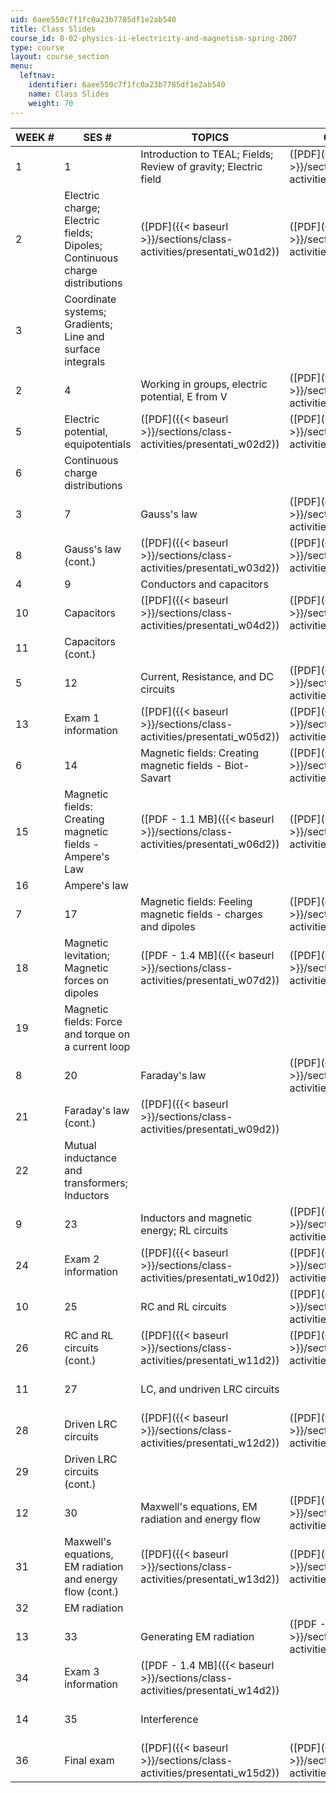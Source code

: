 ```yaml
---
uid: 6aee550c7f1fc0a23b7785df1e2ab540
title: Class Slides
course_id: 8-02-physics-ii-electricity-and-magnetism-spring-2007
type: course
layout: course_section
menu:
  leftnav:
    identifier: 6aee550c7f1fc0a23b7785df1e2ab540
    name: Class Slides
    weight: 70
---
```


| WEEK # | SES # | TOPICS | CLASS SLIDES | CONCEPT QUESTIONS |
| --- | --- | --- | --- | --- |
| 1 | 1 | Introduction to TEAL; Fields; Review of gravity; Electric field | ([PDF]({{< baseurl >}}/sections/class-activities/presentati_w01d1)) | ([PDF]({{< baseurl >}}/sections/class-activities/prs_w01d1_qonly)) |
| 2 | Electric charge; Electric fields; Dipoles; Continuous charge distributions | ([PDF]({{< baseurl >}}/sections/class-activities/presentati_w01d2)) | ([PDF]({{< baseurl >}}/sections/class-activities/prs_w01d2_qonly)) |
| 3 | Coordinate systems; Gradients; Line and surface integrals | &nbsp; |
| 2 | 4 | Working in groups, electric potential, E from V | ([PDF]({{< baseurl >}}/sections/class-activities/presentati_w02d1)) | ([PDF]({{< baseurl >}}/sections/class-activities/prs_w02d1_qonly)) |
| 5 | Electric potential, equipotentials | ([PDF]({{< baseurl >}}/sections/class-activities/presentati_w02d2)) | ([PDF]({{< baseurl >}}/sections/class-activities/prs_w02d2_qonly)) |
| 6 | Continuous charge distributions | &nbsp; |
| 3 | 7 | Gauss's law | ([PDF]({{< baseurl >}}/sections/class-activities/presentati_w03d1)) | ([PDF]({{< baseurl >}}/sections/class-activities/prs_w03d1_qonly)) |
| 8 | Gauss's law (cont.) | ([PDF]({{< baseurl >}}/sections/class-activities/presentati_w03d2)) | ([PDF]({{< baseurl >}}/sections/class-activities/prs_w03d2_qonly)) |
| 4 | 9 | Conductors and capacitors | &nbsp; |
| 10 | Capacitors | ([PDF]({{< baseurl >}}/sections/class-activities/presentati_w04d2)) | ([PDF]({{< baseurl >}}/sections/class-activities/prs_w04d2_qonly)) |
| 11 | Capacitors (cont.) | &nbsp; |
| 5 | 12 | Current, Resistance, and DC circuits | ([PDF]({{< baseurl >}}/sections/class-activities/presentati_w05d1)) | ([PDF]({{< baseurl >}}/sections/class-activities/prs_w05d1_qonly)) |
| 13 | Exam 1 information | ([PDF]({{< baseurl >}}/sections/class-activities/presentati_w05d2)) | ([PDF]({{< baseurl >}}/sections/class-activities/prs_w05d2_qonly)) |
| 6 | 14 | Magnetic fields: Creating magnetic fields - Biot-Savart | ([PDF]({{< baseurl >}}/sections/class-activities/presentati_w06d1)) | ([PDF]({{< baseurl >}}/sections/class-activities/prs_w06d1_qonly)) |
| 15 | Magnetic fields: Creating magnetic fields - Ampere's Law | ([PDF - 1.1 MB]({{< baseurl >}}/sections/class-activities/presentati_w06d2)) | ([PDF]({{< baseurl >}}/sections/class-activities/prs_w06d2_qonly)) |
| 16 | Ampere's law | &nbsp; |
| 7 | 17 | Magnetic fields: Feeling magnetic fields - charges and dipoles | ([PDF]({{< baseurl >}}/sections/class-activities/presentati_w07d1)) | ([PDF]({{< baseurl >}}/sections/class-activities/prs_w07d1_qonly)) |
| 18 | Magnetic levitation; Magnetic forces on dipoles | ([PDF - 1.4 MB]({{< baseurl >}}/sections/class-activities/presentati_w07d2)) | ([PDF]({{< baseurl >}}/sections/class-activities/prs_w07d2_qonly)) |
| 19 | Magnetic fields: Force and torque on a current loop | &nbsp; |
| 8 | 20 | Faraday's law | ([PDF]({{< baseurl >}}/sections/class-activities/presentati_w09d1)) | &nbsp; |
| 21 | Faraday's law (cont.) | ([PDF]({{< baseurl >}}/sections/class-activities/presentati_w09d2)) | &nbsp; |
| 22 | Mutual inductance and transformers; Inductors | &nbsp; |
| 9 | 23 | Inductors and magnetic energy; RL circuits | ([PDF]({{< baseurl >}}/sections/class-activities/presentati_w10d1)) | ([PDF]({{< baseurl >}}/sections/class-activities/prs_w09d1_qonly)) |
| 24 | Exam 2 information | ([PDF]({{< baseurl >}}/sections/class-activities/presentati_w10d2)) | ([PDF]({{< baseurl >}}/sections/class-activities/prs_w09d2_qonly)) |
| 10 | 25 | RC and RL circuits | ([PDF]({{< baseurl >}}/sections/class-activities/presentati_w11d1)) | ([PDF]({{< baseurl >}}/sections/class-activities/prs_w10d1_qonly)) |
| 26 | RC and RL circuits (cont.) | ([PDF]({{< baseurl >}}/sections/class-activities/presentati_w11d2)) | ([PDF]({{< baseurl >}}/sections/class-activities/prs_w10d2_qonly)) |
| 11 | 27 | LC, and undriven LRC circuits | &nbsp; | ([PDF]({{< baseurl >}}/sections/class-activities/prs_w11d1_qonly)) |
| 28 | Driven LRC circuits | ([PDF]({{< baseurl >}}/sections/class-activities/presentati_w12d2)) | ([PDF]({{< baseurl >}}/sections/class-activities/prs_w11d2_qonly)) |
| 29 | Driven LRC circuits (cont.) | &nbsp; |
| 12 | 30 | Maxwell's equations, EM radiation and energy flow | ([PDF]({{< baseurl >}}/sections/class-activities/presentati_w13d1)) | &nbsp; |
| 31 | Maxwell's equations, EM radiation and energy flow (cont.) | ([PDF]({{< baseurl >}}/sections/class-activities/presentati_w13d2)) | ([PDF]({{< baseurl >}}/sections/class-activities/prs_w12d2_qonly)) |
| 32 | EM radiation | &nbsp; |
| 13 | 33 | Generating EM radiation | ([PDF - 2.9 MB]({{< baseurl >}}/sections/class-activities/presentati_w14d1)) | ([PDF]({{< baseurl >}}/sections/class-activities/prs_w13d1_qonly)) |
| 34 | Exam 3 information | ([PDF - 1.4 MB]({{< baseurl >}}/sections/class-activities/presentati_w14d2)) | &nbsp; |
| 14 | 35 | Interference | &nbsp; | ([PDF]({{< baseurl >}}/sections/class-activities/prs_w14d1_qonly)) |
| 36 | Final exam | ([PDF]({{< baseurl >}}/sections/class-activities/presentati_w15d2)) | ([PDF]({{< baseurl >}}/sections/class-activities/prs_w14d2_qonly))